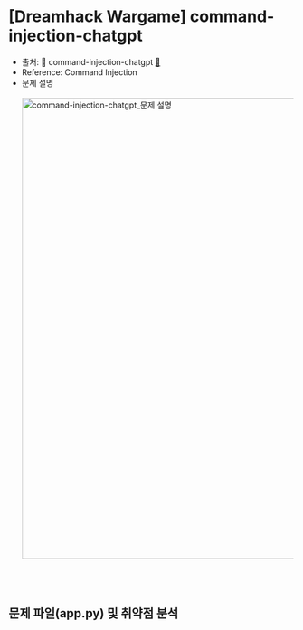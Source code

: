 # [Dreamhack Wargame] command-injection-chatgpt
* 출처: 🚩 command-injection-chatgpt [🔗](https://dreamhack.io/wargame/challenges/768)
* Reference: Command Injection
* 문제 설명
  <br/><br/>
  <img width="816" alt="command-injection-chatgpt_문제 설명" src="https://github.com/augustf86/Today_I_Learn/assets/122844932/e240250a-5f9d-45f1-aed4-c3775ae2db58">

<br/><br/>

## 문제 파일(app.py) 및 취약점 분석
